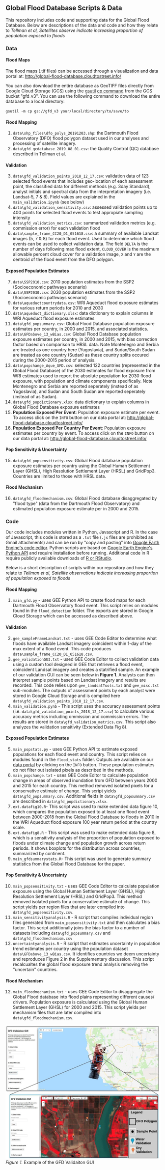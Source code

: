 ## Global Flood Database Scripts & Data

This repository includes code and supporting data for the Global Flood Database. Below are descriptions of the data and code and how they relate to *Tellman et al, Satellites observe indicate increasing proportion of population exposed to floods*

### Data
#### Flood Maps

The flood maps (.tif files) can be accessed through a visualization and data portal at: http://global-flood-database.cloudtostreet.info/

You can also download the entire database as GeoTIFF files directly from Google Cloud Storage (GCS) using the [gsutil](https://cloud.google.com/storage/docs/gsutil_install) [cp command](https://cloud.google.com/storage/docs/gsutil/commands/cp) from the GCS bucket "gfd_v3". You can use the following command to download the entire database to a local directory:

`gsutil -m cp gs://gfd_v3 your/local/directory/to/save/to`


#### Flood Mapping
1. `data\shp_files\dfo_polys_20191203.shp`: the Dartmouth Flood Observatory (DFO) flood polygon dataset used in our analyses and processing of satellite imagery.
2. `data\gfd_qcdatabase_2019_08_01.csv`: the Quality Control (QC) database described in Tellman et al.


#### Validation
3. `data\gfd_validation_points_2018_12_17.csv`: validation data of 123 selected flood events that includes geo-location of each assessment point, the classified data for different methods (e.g. 3day Standard), analyst initials and spectral data from the interpretation imagery (i.e. Landsat-5, 7 & 8). Field values are explained in the `main_validation.ipynb` (see below)
4. `data\gfd_validation_sensitivity.csv`: assessed validation points up to 400 points for selected flood events to test appropiate sampling intensity
5. `data\gfd_validation_metrics.csv`: summarized validation metrics (e.g. commission error) for each validation flood
6. `data\sample_frame_CC20_D1_051618.csv`: a summary of available Landsat images (5, 7 & 8) for each flood event. Used to determine which flood events can be used to collect validation data. The field `DELTA` is the number of days following max flood extent, `CLOUD_COVER` is the maximum allowable percent cloud cover for a validation image, `X` and `Y` are the centroid of the flood event from the DFO polygon.

#### Exposed Population Estimates
7. `data\SSP2010.csv`: 2010 population estimates from the SSP2 (Socioeconomic pathways scenario)
8. `data\SSP2030.csv`: 2030 population estimates from the SSP2 (Socioeconomic pathways scenario)
9. `data\aqueductcountrydata.csv`: WRI Aqueduct flood exposure estimates for various return periods for 2010 and 2030
10. `data\aqueduct_dictionary.xlsx`: data dictionary to explain columns in WRI Aqueduct flood exposure estimates
11. `data\gfd_popsummary.csv`: Global Flood Database population exposure estimates per country, in 2000 and 2015, and associated statistics.
12. `data\GFDabove_13_wBias.csv`: Global Flood Database population exposure estimates per country, in 2000 and 2015, with bias correction factor based on comparison to HRSL data. Note Montenegro and Serbia are treated as one country here (Yugoslavia), and Sudan/South Sudan are treated as one country (Sudan) as these country splits occured during the 2000-2015 period of analysis.
13. `data\popchange_Aque_GFD.csv`: selected 122 countries (represented in the Global Flood Database) of the 2030 estimates for flood exposure from WRI estimates used to report the absolute population for 2030 flood exposure, with population and climate components specifically. Note Montenegro and Serbia are reported seperately (instead of as Yugoslavia), and Sudan and South Sudan are reported seperately (instead of as Sudan).
14. `data\gfd_popdictionary.xlsx`: data dictionary to explain columns in Global Flood Database exposure estimates
15. **Population Exposed Per Event**: Population exposure estimate per event. To access click on the `INFO` button on our data portal at: http://global-flood-database.cloudtostreet.info/
16. **Population Exposed Per Country Per Event**: Population exposure estimates per country by event. To access click on the `INFO` button on our data portal at: http://global-flood-database.cloudtostreet.info/

#### Pop Sensitivity & Uncertainty
15. `data\gfd_popsensitivity.csv`: Global Flood database population exposure estimates per country using the Global Human Settlement Layer (GHSL), High Resolution Settlement Layer (HRSL) and GridPop3. Countries are limited to those with HRSL data.

#### Flood Mechanism
16. `data\gfd_floodmechanism.csv`: Global Flood database disaggregated by "flood type" (data from the Dartmouth Flood Observatory) and estimated population exposure estimate per in 2000 and 2015.


### Code
Our code includes modules written in Python, Javascript and R. In the case of Javascript, this code is stored as a `.txt` file (`.js` files are prohibited as Gmail attachments) and can be run by "copy and pasting" into [Google Earth Engine's code editor](https://code.earthengine.google.com/). Python scripts are based on [Google Earth Engine's Python API](https://developers.google.com/earth-engine/guides/python_install) and require installation before running. Additional code in R require publicly available downloads of [R or RStudio](https://rstudio.com/).

Below is a short description of scripts within our repository and how they relate to *Tellman et al, Satellite observations indicate increasing proportion of population exposed to floods*


#### Flood Mapping
1. `main_gfd.py` - uses GEE Python API to create flood maps for each Dartmouth Flood Observatory flood event. This script relies on modules found in the `flood_detection` folder. The exports are stored in Google Cloud Storage which can be accessed as described above.


#### Validation
2. `gee_sampleFrameLandsat.txt` - uses GEE Code Editor to determine what floods have available Landsat imagery coincident within 1-day of the max extent of a flood event. This code produces `data\sample_frame_CC20_D1_051618.csv`.
3. `gee_validationGUI.txt`  - used GEE Code Editor to collect validation data using a custom tool designed in GEE that retrieves a flood event, coincident Landsat imagery and creates a statrified sample. An example of our validation GUI can be seen below in **Figure 1**. Analysts can then interpret sample points based on Landsat imagery and results are recorded. This code relies upon `gee_landsatTools.txt` and `gee_misc.txt` sub-modules. The outputs of assessment points by each analyst were stored in Google Cloud Storage and is compiled here `data\gfd_validation_points_2018_12_17.csv`.
4. `main_validation.pynb` - This script uses the accuracy assessment points (i.e. `data\gfd_validation_points_2018_12_17.csv`) to calculate various accuracy metrics including ommission and commission errors. The results are stored in `data\gfd_validation_metrics.csv`. This script also analyzes the validation sensitivity (Extended Data Fig 8).


#### Exposed Population Estimates
5. `main_popstats.py` - uses GEE Python API to estimate exposed populations for each flood event and country. This script relies on modules found in the `flood_stats` folder. Outputs are available on our [data portal](http://global-flood-database.cloudtostreet.info/) by clicking on the `INFO` button. These population estimates do not filter out isolated pixels as described in the methods.
6. `main_popchange.txt` - uses GEE Code Editor to calculate population change in areas of observed inundation from GFD between years 2000 and 2015 for each country. This method removed isolated pixels for a conservative estimate of change. This script yields `data\gfd_popsummary.csv`. Additional fields in `data\gfd_popsummary.csv` are described in `data\gfd_popdictionary.xlsx`.
7. `ext.datafig10.R`-  This script was used to make extended data figure 10, which compares the population exposed to at least one flood event between 2000-2018 from the Global Flood Database to floods in 2010 in the WRI Aqueduct flood exposure 100 year return period at the country scale.
8. `ext.datafig8.R` - This script was used to make extended data figure 8, which is a sensitivity analysis of the proportion of population exposed to floods under climate change and population growth across return periods. It shows boxplots for the distribution across countries, summarized by continent.
9. `main_gfdsummarystats.R`- This script was used to generate summary statistics from the Global Flood Database for the paper.


#### Pop Sensitivity & Uncertainty
10. `main_popsensitivity.txt` - uses GEE Code Editor to calculate population exposure  using the Global Human Settlement Layer (GHSL), High Resolution Settlement Layer (HRSL) and GridPop3. This method removed isolated pixels for a conservative estimate of change. This script yields per region files that are later compiled into `data\gfd_popsensitivity.csv`.
11. `main_sensitivityanalysis.R` - R script that compiles individual region files generated from `main_popsensitivity.txt` and then calculates a bias factor. This script additionally joins the bias factor to a number of datasets including `data\gfd_popsummary.csv` and `data\gfd_floodmechanism.csv`
12. `uncertaintyanalysis.R` - R script that estimates uncertainty in population trend estimates per country using the population dataset `data\GFDabove_13_wBias.csv`. It identifies countries we deem uncertainty and reproduces Figure 2 in the Supplementary discussion. This script recalcualtes the global flood exposure trend analysis removing the "uncertain" countries.



#### Flood Mechanism
12. `main_floodmechanism.txt` - uses GEE Code Editor to disaggregate the Global Flood database into flood plains representing different causes/ drivers. Population exposure is calculated using the Global Human Settlement Layer (GHSL) for 2000 and 2015. This script yields per mechanism files that are later compiled into `data\gfd_floodmechanism.csv`.


![](assets/validation_gui.jpg)
*Figure 1.* Example of the GFD Validaiton GUI

